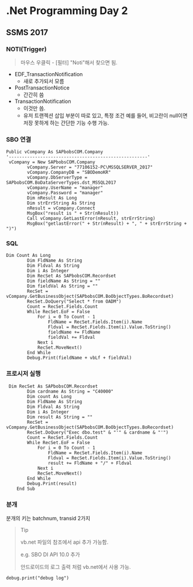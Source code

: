 # .Net Programming Day 2

## SSMS 2017

### NOTI(Trigger)

> 마우스 우클릭 - [필터] "Noti"해서 찾으면 됨.

- EDF_TransactionNotification
  - 새로 추가되서 모름
- PostTransactionNotice
  - 간간히 씀
- TransactionNotification
  - 이것만 씀.
  - 유저 트랜젝션 삽입 부분이 따로 있고, 특정 조건 예를 들어, 비고란이 null이면 저장 못하게 하는 간단한 기능 수행 가능.

### SBO 연결

```vbscript
Public vCompany As SAPbobsCOM.Company
'-----------------------------------------------------'
 vCompany = New SAPbobsCOM.Company
        vCompany.Server = "77106152-PC\MSSQLSERVER_2017"
        vCompany.CompanyDB = "SBODemoKR"
        vCompany.DbServerType = SAPbobsCOM.BoDataServerTypes.dst_MSSQL2017
        vCompany.UserName = "manager"
        vCompany.Password = "manager"
        Dim nResult As Long
        Dim strErrString As String
        nResult = vCompany.Connect
        MsgBox("result is " + Str(nResult))
        Call vCompany.GetLastError(nResult, strErrString)
        MsgBox("getlastError(" + Str(nResult) + ", " + strErrString + ")")
```



### SQL

```vbscript
Dim Count As Long
        Dim FldName As String
        Dim Fldval As String
        Dim i As Integer
        Dim RecSet As SAPbobsCOM.Recordset
        Dim fieldName As String = ""
        Dim fieldVal As String = ""
        RecSet = vCompany.GetBusinessObject(SAPbobsCOM.BoObjectTypes.BoRecordset)
        RecSet.DoQuery("Select * from OADM")
        Count = RecSet.Fields.Count
        While RecSet.EoF = False
            For i = 0 To Count - 1
                FldName = RecSet.Fields.Item(i).Name
                Fldval = RecSet.Fields.Item(i).Value.ToString()
                fieldName += FldName
                fieldVal += Fldval
            Next i
            RecSet.MoveNext()
        End While
        Debug.Print(fieldName + vbLf + fieldVal)
```



### 프로시저 실행

```vbscript
 Dim RecSet As SAPbobsCOM.Recordset
        Dim cardname As String = "C40000"
        Dim count As Long
        Dim FldName As String
        Dim Fldval As String
        Dim i As Integer
        Dim result As String = ""
        RecSet = vCompany.GetBusinessObject(SAPbobsCOM.BoObjectTypes.BoRecordset)
        RecSet.DoQuery("Exec dbo.test" & "'" & cardname & "'")
        Count = RecSet.Fields.Count
        While RecSet.EoF = False
            For i = 0 To Count - 1
                FldName = RecSet.Fields.Item(i).Name
                Fldval = RecSet.Fields.Item(i).Value.ToString()
                result += FldName + "/" + Fldval
            Next i
            RecSet.MoveNext()
        End While
        Debug.Print(result)
    End Sub
```



### 분개

분개의 키는 batchnum, transid 2가지

> Tip
>
> vb.net 파일의 참조에서 api 추가 가능함.
>
> e.g. SBO DI API 10.0 추가
>
> 안드로이드의 로그 출력 처럼 vb.net에서 사용 가능.

```vbscript
debug.print("debug log")	
```



